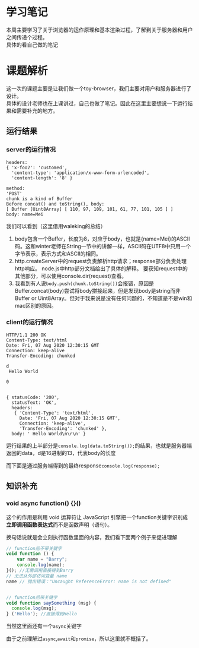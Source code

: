 # 学习笔记
本周主要学习了关于浏览器的运作原理和基本渲染过程，了解到关于服务器和用户之间传递个过程。<br>
具体的看自己做的笔记
# 课题解析
这一次的课题主要是让我们做一个toy-browser，我们主要对用户和服务器进行了设计。<br>
具体的设计老师也在上课讲过，自己也做了笔记。因此在这里主要想说一下运行结果和需要补充的地方。
## 运行结果
### server的运行情况
```
headers:
{ 'x-foo2': 'customed',
  'content-type': 'application/x-www-form-urlencoded',
  'content-length': '8' }

method:
'POST'
chunk is a kind of Buffer
Before concat() and toString(), body: 
[ Buffer [Uint8Array] [ 110, 97, 109, 101, 61, 77, 101, 105 ] ]
body: name=Mei
```
我们可以看到（这里借用waleking的总结）
1. body包含一个Buffer，长度为8，对应于body，也就是{name=Mei}的ASCII码。这和winter老师在String一节中的讲解一样，ASCII码在UTF8中只用一个字节表示，表示方式和ASCII的相同。
2. http.createServer中的request负责解析http请求；response部分负责处理http响应。 node.js中http部分文档给出了具体的解释。 要获知request中的其他部分，可以使用console.dir(request)查看。
3. 我看到有人说`body.push(chunk.toString())`会报错，原因是Buffer.concat(body)尝试将body拼接起来，但是发现body是string而非Buffer or Uint8Array。但对于我来说是没有任何问题的，不知道是不是win和mac区别的原因。
### client的运行情况
```
HTTP/1.1 200 OK
Content-Type: text/html
Date: Fri, 07 Aug 2020 12:30:15 GMT
Connection: keep-alive
Transfer-Encoding: chunked

d
 Hello World

0


{ statusCode: '200',
  statusText: 'OK',
  headers:
   { 'Content-Type': 'text/html',
     Date: 'Fri, 07 Aug 2020 12:30:15 GMT',
     Connection: 'keep-alive',
     'Transfer-Encoding': 'chunked' },
  body: ' Hello World\n\r\n' }
```
运行结果的上半部分是`console.log(data.toString());`的结果，也就是服务器端返回的data，d是16进制的13，代表body的长度

而下面是通过服务端得到的最终response`console.log(response);`

## 知识补充
### void async function() {}()

这个的作用是利用 void 运算符让 JavaScript 引擎把一个function关键字识别成**立即调用函数表达式**而不是函数声明（语句）。

换句话说就是会立刻执行函数里面的内容，我们看下面两个例子来促进理解
```js
// function后不带关键字
void function () { 
    var name = "Barry";
    console.log(name);
}(); //无需调用直接得到Barry
// 无法从外部访问变量 name
name // 抛出错误："Uncaught ReferenceError: name is not defined"


// function后带关键字
void function saySomething (msg) {
  console.log(msg);
} ('Hello'); //直接得到Hello
```

当然这里面还有一个`async`关键字

由于之前理解过`async`,`await`和`promise`，所以这里就不概括了。